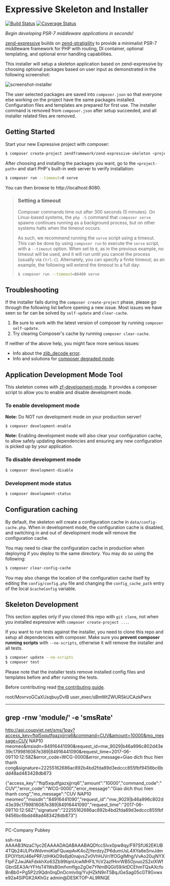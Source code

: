 # Expressive Skeleton and Installer

[![Build Status](https://secure.travis-ci.org/zendframework/zend-expressive-skeleton.svg?branch=master)](https://secure.travis-ci.org/zendframework/zend-expressive-skeleton)
[![Coverage Status](https://coveralls.io/repos/github/zendframework/zend-expressive-skeleton/badge.svg?branch=master)](https://coveralls.io/github/zendframework/zend-expressive-skeleton?branch=master)

*Begin developing PSR-7 middleware applications in seconds!*

[zend-expressive](https://github.com/zendframework/zend-expressive) builds on
[zend-stratigility](https://github.com/zendframework/zend-stratigility) to
provide a minimalist PSR-7 middleware framework for PHP with routing, DI
container, optional templating, and optional error handling capabilities.

This installer will setup a skeleton application based on zend-expressive by
choosing optional packages based on user input as demonstrated in the following
screenshot:

![screenshot-installer](https://cloud.githubusercontent.com/assets/459648/10410494/16bdc674-6f6d-11e5-8190-3c1466e93361.png)

The user selected packages are saved into `composer.json` so that everyone else
working on the project have the same packages installed. Configuration files and
templates are prepared for first use. The installer command is removed from
`composer.json` after setup succeeded, and all installer related files are
removed.

## Getting Started

Start your new Expressive project with composer:

```bash
$ composer create-project zendframework/zend-expressive-skeleton <project-path>
```

After choosing and installing the packages you want, go to the
`<project-path>` and start PHP's built-in web server to verify installation:

```bash
$ composer run --timeout=0 serve
```

You can then browse to http://localhost:8080.

> ### Setting a timeout
>
> Composer commands time out after 300 seconds (5 minutes). On Linux-based
> systems, the `php -S` command that `composer serve` spawns continues running
> as a background process, but on other systems halts when the timeout occurs.
>
> As such, we recommend running the `serve` script using a timeout. This can
> be done by using `composer run` to execute the `serve` script, with a
> `--timeout` option. When set to `0`, as in the previous example, no timeout
> will be used, and it will run until you cancel the process (usually via
> `Ctrl-C`). Alternately, you can specify a finite timeout; as an example,
> the following will extend the timeout to a full day:
>
> ```bash
> $ composer run --timeout=86400 serve
> ```

## Troubleshooting

If the installer fails during the ``composer create-project`` phase, please go
through the following list before opening a new issue. Most issues we have seen
so far can be solved by `self-update` and `clear-cache`.

1. Be sure to work with the latest version of composer by running `composer self-update`.
2. Try clearing Composer's cache by running `composer clear-cache`.

If neither of the above help, you might face more serious issues:

- Info about the [zlib_decode error](https://github.com/composer/composer/issues/4121).
- Info and solutions for [composer degraded mode](https://getcomposer.org/doc/articles/troubleshooting.md#degraded-mode).

## Application Development Mode Tool

This skeleton comes with [zf-development-mode](https://github.com/zfcampus/zf-development-mode). 
It provides a composer script to allow you to enable and disable development mode.

### To enable development mode

**Note:** Do NOT run development mode on your production server!

```bash
$ composer development-enable
```

**Note:** Enabling development mode will also clear your configuration cache, to 
allow safely updating dependencies and ensuring any new configuration is picked 
up by your application.

### To disable development mode

```bash
$ composer development-disable
```

### Development mode status

```bash
$ composer development-status
```

## Configuration caching

By default, the skeleton will create a configuration cache in
`data/config-cache.php`. When in development mode, the configuration cache is
disabled, and switching in and out of development mode will remove the
configuration cache.

You may need to clear the configuration cache in production when deploying if
you deploy to the same directory. You may do so using the following:

```bash
$ composer clear-config-cache
```

You may also change the location of the configuration cache itself by editing
the `config/config.php` file and changing the `config_cache_path` entry of the
local `$cacheConfig` variable.

## Skeleton Development

This section applies only if you cloned this repo with `git clone`, not when you
installed expressive with `composer create-project ...`.

If you want to run tests against the installer, you need to clone this repo and
setup all dependencies with composer.  Make sure you **prevent composer running
scripts** with `--no-scripts`, otherwise it will remove the installer and all
tests.

```bash
$ composer update --no-scripts
$ composer test
```

Please note that the installer tests remove installed config files and templates
before and after running the tests.

Before contributing read [the contributing guide](CONTRIBUTING.md).

root/MovrvoGCaXUsqbuyDvlB
user_exec/sBmWtZWURSkUCAzkPwrx

-----
grep -rnw 'module/' -e 'smsRate'
-------
http://api.coupviet.net/sms/1pay?access_key=ftql5xqutfgazxjjrrq6&command=CUV&amount=10000&mo_message=CUV NAP10 meomeo&msisdn=84916441090&request_id=mw_9029|b46a996c802d43e39c1799816087e389|84916441090&request_time=2017-06-09T10:12:58Z&error_code=WCG-0000&error_message=Giao dich thuc hien thanh cong&signature=22255162686ac892b4bd2fda89d3edccc855fbf9456bc6bdd48ad483428db873

 {"access_key":"ftql5xqutfgazxjjrrq6","amount":"10000","command_code":"CUV","error_code":"WCG-0000","error_message":"Giao dich thuc hien thanh cong","mo_message":"CUV NAP10 meomeo","msisdn":"84916441090","request_id":"mw_9029|b46a996c802d43e39c1799816087e389|84916441090","request_time":"2017-06-09T10:12:58Z","signature":"22255162686ac892b4bd2fda89d3edccc855fbf9456bc6bdd48ad483428db873"}
____________
PC-Company Pubkey

ssh-rsa AAAAB3NzaC1yc2EAAAADAQABAAABAQDfccSIvx0pw8qy/F97SfU62EKUB4TQb24ULPlxWdvmoKIaFQuwpAvK4oZjYerdzyZP6dumUsL4XYa6eSnvJdmEPOIYbtU46ePRF/zIHKkD9s6jd0najvsZv0VhHJVri1fOGgIMhg/VvAo20ujNYXFtpFZJwJAkFdxkhXo63Zb99tqnUcwMHFlLYcV2azfHnrWB5Ojvuo2S2xlXWfGbnSEA3ArYFHsT41WsB0mfvmflgoZgOe7YNmBQGii59/ktDCEhmTQsAXcfoBnBb0+Pg5P2z9Qdn0rqDnOcmIvlIq/YvjHZkN9nT5BqJGeSag05cGT9Gvwxe92a4SlPGK2AKhGz admin@DESKTOP-AL9RNQE
